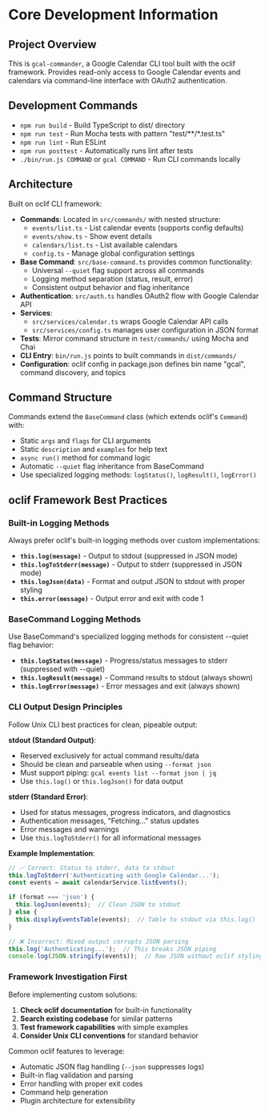 # Core Development Information

## Project Overview

This is `gcal-commander`, a Google Calendar CLI tool built with the oclif framework. Provides read-only access to Google Calendar events and calendars via command-line interface with OAuth2 authentication.

## Development Commands

- `npm run build` - Build TypeScript to dist/ directory
- `npm run test` - Run Mocha tests with pattern "test/**/*.test.ts"  
- `npm run lint` - Run ESLint
- `npm run posttest` - Automatically runs lint after tests
- `./bin/run.js COMMAND` or `gcal COMMAND` - Run CLI commands locally

## Architecture

Built on oclif CLI framework:
- **Commands**: Located in `src/commands/` with nested structure:
  - `events/list.ts` - List calendar events (supports config defaults)
  - `events/show.ts` - Show event details
  - `calendars/list.ts` - List available calendars
  - `config.ts` - Manage global configuration settings
- **Base Command**: `src/base-command.ts` provides common functionality:
  - Universal `--quiet` flag support across all commands
  - Logging method separation (status, result, error)
  - Consistent output behavior and flag inheritance
- **Authentication**: `src/auth.ts` handles OAuth2 flow with Google Calendar API
- **Services**: 
  - `src/services/calendar.ts` wraps Google Calendar API calls
  - `src/services/config.ts` manages user configuration in JSON format
- **Tests**: Mirror command structure in `test/commands/` using Mocha and Chai
- **CLI Entry**: `bin/run.js` points to built commands in `dist/commands/`
- **Configuration**: oclif config in package.json defines bin name "gcal", command discovery, and topics

## Command Structure

Commands extend the `BaseCommand` class (which extends oclif's `Command`) with:
- Static `args` and `flags` for CLI arguments
- Static `description` and `examples` for help text
- `async run()` method for command logic
- Automatic `--quiet` flag inheritance from BaseCommand
- Use specialized logging methods: `logStatus()`, `logResult()`, `logError()`

## oclif Framework Best Practices

### Built-in Logging Methods
Always prefer oclif's built-in logging methods over custom implementations:

- **`this.log(message)`** - Output to stdout (suppressed in JSON mode)
- **`this.logToStderr(message)`** - Output to stderr (suppressed in JSON mode)
- **`this.logJson(data)`** - Format and output JSON to stdout with proper styling
- **`this.error(message)`** - Output error and exit with code 1

### BaseCommand Logging Methods
Use BaseCommand's specialized logging methods for consistent --quiet flag behavior:

- **`this.logStatus(message)`** - Progress/status messages to stderr (suppressed with --quiet)
- **`this.logResult(message)`** - Command results to stdout (always shown)
- **`this.logError(message)`** - Error messages and exit (always shown)

### CLI Output Design Principles

Follow Unix CLI best practices for clean, pipeable output:

**stdout (Standard Output)**:
- Reserved exclusively for actual command results/data
- Should be clean and parseable when using `--format json`
- Must support piping: `gcal events list --format json | jq`
- Use `this.log()` or `this.logJson()` for data output

**stderr (Standard Error)**:
- Used for status messages, progress indicators, and diagnostics
- Authentication messages, "Fetching..." status updates
- Error messages and warnings
- Use `this.logToStderr()` for all informational messages

**Example Implementation**:
```typescript
// ✅ Correct: Status to stderr, data to stdout
this.logToStderr('Authenticating with Google Calendar...');
const events = await calendarService.listEvents();

if (format === 'json') {
  this.logJson(events);  // Clean JSON to stdout
} else {
  this.displayEventsTable(events);  // Table to stdout via this.log()
}

// ❌ Incorrect: Mixed output corrupts JSON parsing
this.log('Authenticating...');  // This breaks JSON piping
console.log(JSON.stringify(events));  // Raw JSON without oclif styling
```

### Framework Investigation First

Before implementing custom solutions:
1. **Check oclif documentation** for built-in functionality
2. **Search existing codebase** for similar patterns
3. **Test framework capabilities** with simple examples
4. **Consider Unix CLI conventions** for standard behavior

Common oclif features to leverage:
- Automatic JSON flag handling (`--json` suppresses logs)
- Built-in flag validation and parsing
- Error handling with proper exit codes
- Command help generation
- Plugin architecture for extensibility